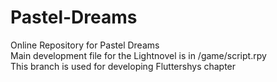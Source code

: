 # Pastel-Dreams
Online Repository for Pastel Dreams<br>
Main development file for the Lightnovel is in /game/script.rpy<br>
This branch is used for developing Fluttershys chapter
